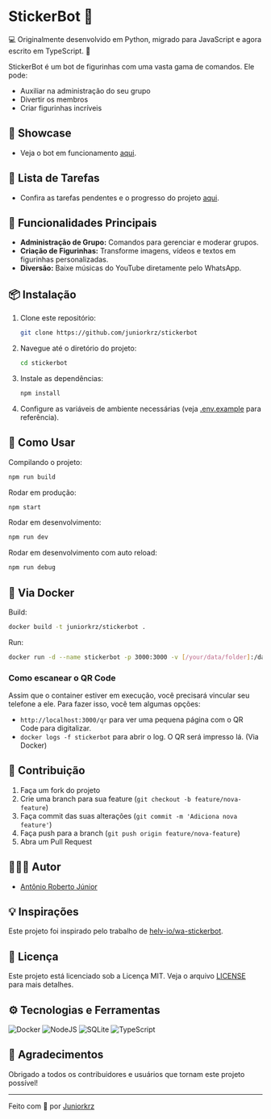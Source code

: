# StickerBot 🤖

💻 Originalmente desenvolvido em Python, migrado para JavaScript e agora escrito em TypeScript. 🎉

StickerBot é um bot de figurinhas com uma vasta gama de comandos. Ele pode:
- Auxiliar na administração do seu grupo
- Divertir os membros
- Criar figurinhas incríveis

## 🤖 Showcase

- Veja o bot em funcionamento [aqui](https://api.whatsapp.com/send/?phone=558194742944&text=!menu).

## 📝 Lista de Tarefas

- Confira as tarefas pendentes e o progresso do projeto [aqui](TODO.md).

## 🚀 Funcionalidades Principais

- **Administração de Grupo:** Comandos para gerenciar e moderar grupos.
- **Criação de Figurinhas:** Transforme imagens, vídeos e textos em figurinhas personalizadas.
- **Diversão:** Baixe músicas do YouTube diretamente pelo WhatsApp.

## 📦 Instalação

1. Clone este repositório:
    ```bash
    git clone https://github.com/juniorkrz/stickerbot
    ```
2. Navegue até o diretório do projeto:
    ```bash
    cd stickerbot
    ```
3. Instale as dependências:
    ```bash
    npm install
    ```
4. Configure as variáveis de ambiente necessárias (veja [.env.example](.env.example) para referência).

## 🚀 Como Usar

Compilando o projeto:
```bash
npm run build
```

Rodar em produção:
```bash
npm start
```

Rodar em desenvolvimento:
```bash
npm run dev
```

Rodar em desenvolvimento com auto reload:
```bash
npm run debug
```

## 🐳 Via Docker

Build:
```bash
docker build -t juniorkrz/stickerbot .
```

Run:
```bash
docker run -d --name stickerbot -p 3000:3000 -v [/your/data/folder]:/data juniorkrz/stickerbot
```

### Como escanear o QR Code

Assim que o container estiver em execução, você precisará vincular seu telefone a ele. Para fazer isso, você tem algumas opções:

- `http://localhost:3000/qr` para ver uma pequena página com o QR Code para digitalizar.
- `docker logs -f stickerbot` para abrir o log. O QR será impresso lá. (Via Docker)

## 🤝 Contribuição

1. Faça um fork do projeto
2. Crie uma branch para sua feature (`git checkout -b feature/nova-feature`)
3. Faça commit das suas alterações (`git commit -m 'Adiciona nova feature'`)
4. Faça push para a branch (`git push origin feature/nova-feature`)
5. Abra um Pull Request

## 👨🏻‍💻 Autor
- [Antônio Roberto Júnior](https://github.com/juniorkrz)

## 💡 Inspirações

Este projeto foi inspirado pelo trabalho de [helv-io/wa-stickerbot](https://github.com/helv-io/wa-stickerbot).

## 📄 Licença

Este projeto está licenciado sob a Licença MIT. Veja o arquivo [LICENSE](LICENSE) para mais detalhes.

## ⚙ Tecnologias e Ferramentas

![Docker](https://camo.githubusercontent.com/8396abd667a0eca7d28cdb29ec63b6bf29a7854c7c3d467e6ece648c7e9b81e1/68747470733a2f2f696d672e736869656c64732e696f2f62616467652f646f636b65722d2532333064623765642e7376673f7374796c653d666f722d7468652d6261646765266c6f676f3d646f636b6572266c6f676f436f6c6f723d7768697465)
![NodeJS](https://camo.githubusercontent.com/0d58facab1be74748c39244ff3d990ae8ddd765af40263ed006219154ba90649/68747470733a2f2f696d672e736869656c64732e696f2f62616467652f6e6f64652e6a732d3644413535463f7374796c653d666f722d7468652d6261646765266c6f676f3d6e6f64652e6a73266c6f676f436f6c6f723d7768697465)
![SQLite](https://camo.githubusercontent.com/34832d20f2587ef5fae771070dc9a55bac4999625ca9fdd4a0ceb44ab17d3ed1/68747470733a2f2f696d672e736869656c64732e696f2f62616467652f73716c6974652d2532333037343035652e7376673f7374796c653d666f722d7468652d6261646765266c6f676f3d73716c697465266c6f676f436f6c6f723d7768697465)
![TypeScript](https://camo.githubusercontent.com/a00920b123df05b3df5e368e509f18bacd65bc5909698fb42be5f35063550f47/68747470733a2f2f696d672e736869656c64732e696f2f62616467652f747970657363726970742d2532333030374143432e7376673f7374796c653d666f722d7468652d6261646765266c6f676f3d74797065736372697074266c6f676f436f6c6f723d7768697465)

## 🌟 Agradecimentos

Obrigado a todos os contribuidores e usuários que tornam este projeto possível!

---

Feito com 💜 por [Juniorkrz](https://github.com/juniorkrz)
